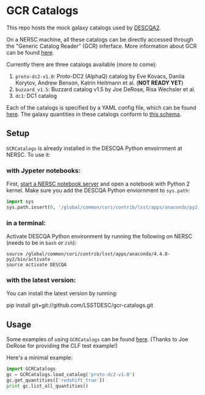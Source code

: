 # GCR Catalogs

This repo hosts the mock galaxy catalogs used by [DESCQA2](https://github.com/LSSTDESC/descqa).

On a NERSC machine, all these catalogs can be directly accessed through the "Generic Catalog Reader" (GCR) inferface.
More information about GCR can be found [here](https://github.com/yymao/generic-catalog-reader).

Currently there are three catalogs available (more to come):

1. `proto-dc2-v1.0`: Proto-DC2 (AlphaQ) catalog by Eve Kovacs, Danila Korytov, Andrew Benson, Katrin Heitmann et al. (**NOT READY YET**)
2. `buzzard_v1.5`: Buzzard catalog v1.5 by Joe DeRose, Risa Wechsler et al.
3. `dc1`: DC1 catalog

Each of the catalogs is specified by a YAML config file, which can be found [here](https://github.com/LSSTDESC/gcr-catalogs/tree/master/GCRCatalogs/catalog_configs). The galaxy quantities in these catalogs conform to [this schema](https://docs.google.com/document/d/1rUsImkBkjjw82Xa_-3a8VMV6K9aYJ8mXioaRhz0JoqI/edit).


## Setup

`GCRCatalogs` is already installed in the DESCQA Python envoirnment at NERSC. To use it:

### with Jypeter notebooks:

First, [start a NERSC notebook server](https://jupyter.nersc.gov) and open a notebook with Python 2 kernel. Make sure you add the DESCQA Python enviornment to `sys.path`:

```python
import sys
sys.path.insert(0, '/global/common/cori/contrib/lsst/apps/anaconda/py2-envs/DESCQA/lib/python2.7/site-packages')
```

### in a terminal:

Activate DESCQA Python environment by running the following on NERSC (needs to be in `bash` or `zsh`):

    source /global/common/cori/contrib/lsst/apps/anaconda/4.4.0-py2/bin/activate
    source activate DESCQA

### with the latest version:

You can install the latest version by running:

   pip install git+git://github.com/LSSTDESC/gcr-catalogs.git


## Usage

Some examples of using `GCRCatalogs` can be found [here](https://github.com/LSSTDESC/gcr-catalogs/tree/master/examples). (Thanks to Joe DeRose for providing the CLF test example!)

Here's a minimal example:

```python
import GCRCatalogs
gc = GCRCatalogs.load_catalog('proto-dc2-v1.0')
gc.get_quantities(['redshift_true'])
print gc.list_all_quantities()
```

